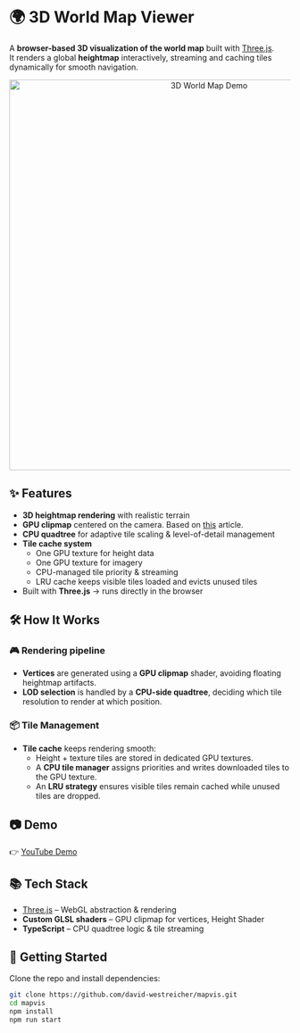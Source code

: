 # 🌍 3D World Map Viewer

A **browser-based 3D visualization of the world map** built with [Three.js](https://threejs.org/).  
It renders a global **heightmap** interactively, streaming and caching tiles dynamically for smooth navigation.  

<p align="center">
  <img src="docs/mapvis.gif" alt="3D World Map Demo" width="700"/>
</p>


## ✨ Features

- **3D heightmap rendering** with realistic terrain
- **GPU clipmap** centered on the camera. Based on [this](https://mikejsavage.co.uk/geometry-clipmaps/) article.
- **CPU quadtree** for adaptive tile scaling & level-of-detail management
- **Tile cache system**
  - One GPU texture for height data
  - One GPU texture for imagery
  - CPU-managed tile priority & streaming
  - LRU cache keeps visible tiles loaded and evicts unused tiles
- Built with **Three.js** → runs directly in the browser


## 🛠️ How It Works

### 🎮 Rendering pipeline
- **Vertices** are generated using a **GPU clipmap** shader, avoiding floating heightmap artifacts.  
- **LOD selection** is handled by a **CPU-side quadtree**, deciding which tile resolution to render at which position.  

### 📦 Tile Management
- **Tile cache** keeps rendering smooth:
  - Height + texture tiles are stored in dedicated GPU textures.
  - A **CPU tile manager** assigns priorities and writes downloaded tiles to the GPU texture.
  - An **LRU strategy** ensures visible tiles remain cached while unused tiles are dropped.


## 📷 Demo

👉 [YouTube Demo](https://www.youtube.com/watch?v=dSGRqYxa79E)  


## 📚 Tech Stack

- [Three.js](https://threejs.org/) – WebGL abstraction & rendering
- **Custom GLSL shaders** – GPU clipmap for vertices, Height Shader
- **TypeScript** – CPU quadtree logic & tile streaming


## 🚀 Getting Started

Clone the repo and install dependencies:

```bash
git clone https://github.com/david-westreicher/mapvis.git
cd mapvis
npm install
npm run start
```
```
